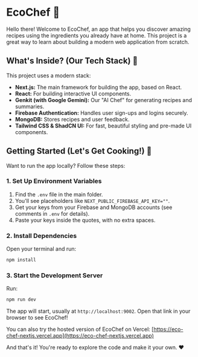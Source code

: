 # EcoChef 🌿

Hello there! Welcome to EcoChef, an app that helps you discover amazing recipes using the ingredients you already have at home. This project is a great way to learn about building a modern web application from scratch.

## What's Inside? (Our Tech Stack) 🥞

This project uses a modern stack:

* **Next.js:** The main framework for building the app, based on React.
* **React:** For building interactive UI components.
* **Genkit (with Google Gemini):** Our "AI Chef" for generating recipes and summaries.
* **Firebase Authentication:** Handles user sign-ups and logins securely.
* **MongoDB:** Stores recipes and user feedback.
* **Tailwind CSS & ShadCN UI:** For fast, beautiful styling and pre-made UI components.

## Getting Started (Let's Get Cooking!) 🚀

Want to run the app locally? Follow these steps:

### 1. Set Up Environment Variables

1. Find the `.env` file in the main folder.
2. You'll see placeholders like `NEXT_PUBLIC_FIREBASE_API_KEY=""`.
3. Get your keys from your Firebase and MongoDB accounts (see comments in `.env` for details).
4. Paste your keys inside the quotes, with no extra spaces.

### 2. Install Dependencies

Open your terminal and run:

```bash
npm install
```

### 3. Start the Development Server

Run:

```bash
npm run dev
```

The app will start, usually at `http://localhost:9002`. Open that link in your browser to see EcoChef!

You can also try the hosted version of EcoChef on Vercel: [https://eco-chef-nextjs.vercel.app](https://eco-chef-nextjs.vercel.app)

And that's it! You're ready to explore the code and make it your own. ❤️
